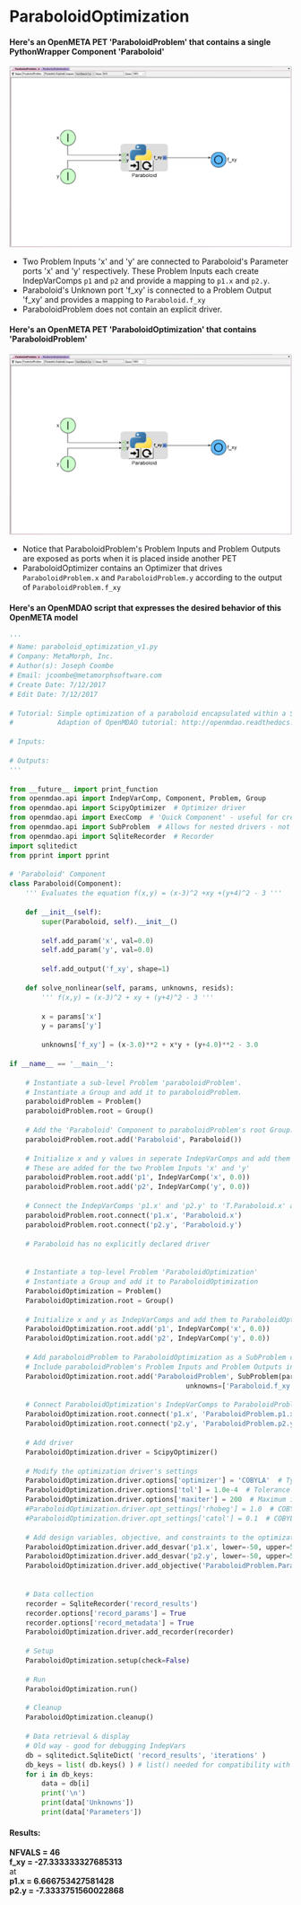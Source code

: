 # ParaboloidOptimization 

#### Here's an OpenMETA PET 'ParaboloidProblem' that contains a single PythonWrapper Component 'Paraboloid'
![Paraboloid](images/ParaboloidProblem.PNG)

* Two Problem Inputs 'x' and 'y' are connected to Paraboloid's Parameter ports 'x' and 'y' respectively. 
These Problem Inputs each create IndepVarComps `p1` and `p2` and provide a mapping to `p1.x` and `p2.y`.
* Paraboloid's Unknown port 'f_xy' is connected to a Problem Output 'f_xy' and provides a mapping to `Paraboloid.f_xy`
* ParaboloidProblem does not contain an explicit driver.


#### Here's an OpenMETA PET 'ParaboloidOptimization' that contains 'ParaboloidProblem'
![ParaboloidProblem](images/ParaboloidProblem.PNG)

* Notice that ParaboloidProblem's Problem Inputs and Problem Outputs are exposed as ports when it is placed inside another PET
* ParaboloidOptimizer contains an Optimizer that drives `ParaboloidProblem.x` and `ParaboloidProblem.y` according to the output 
of `ParaboloidProblem.f_xy`


#### Here's an OpenMDAO script that expresses the desired behavior of this OpenMETA model
```python
'''
# Name: paraboloid_optimization_v1.py
# Company: MetaMorph, Inc.
# Author(s): Joseph Coombe
# Email: jcoombe@metamorphsoftware.com
# Create Date: 7/12/2017
# Edit Date: 7/12/2017

# Tutorial: Simple optimization of a paraboloid encapsulated within a SubProblem in OpenMDAO
#           Adaption of OpenMDAO tutorial: http://openmdao.readthedocs.io/en/1.7.3/usr-guide/tutorials/paraboloid-tutorial.html

# Inputs:

# Outputs:
'''

from __future__ import print_function
from openmdao.api import IndepVarComp, Component, Problem, Group
from openmdao.api import ScipyOptimizer  # Optimizer driver
from openmdao.api import ExecComp  # 'Quick Component' - useful for creating constraints
from openmdao.api import SubProblem  # Allows for nested drivers - not currently supported in OpenMETA - Introduced in OpenMDAO v.1.7.2.
from openmdao.api import SqliteRecorder  # Recorder
import sqlitedict  
from pprint import pprint

# 'Paraboloid' Component
class Paraboloid(Component):
    ''' Evaluates the equation f(x,y) = (x-3)^2 +xy +(y+4)^2 - 3 '''

    def __init__(self):
        super(Paraboloid, self).__init__()
        
        self.add_param('x', val=0.0)
        self.add_param('y', val=0.0)
        
        self.add_output('f_xy', shape=1)
        
    def solve_nonlinear(self, params, unknowns, resids):
        ''' f(x,y) = (x-3)^2 + xy + (y+4)^2 - 3 '''
        
        x = params['x']
        y = params['y']
        
        unknowns['f_xy'] = (x-3.0)**2 + x*y + (y+4.0)**2 - 3.0
        
if __name__ == '__main__':

    # Instantiate a sub-level Problem 'paraboloidProblem'.
    # Instantiate a Group and add it to paraboloidProblem.
    paraboloidProblem = Problem()
    paraboloidProblem.root = Group()
    
    # Add the 'Paraboloid' Component to paraboloidProblem's root Group.
    paraboloidProblem.root.add('Paraboloid', Paraboloid())
    
    # Initialize x and y values in seperate IndepVarComps and add them to paraboloidProblem's root group
    # These are added for the two Problem Inputs 'x' and 'y'
    paraboloidProblem.root.add('p1', IndepVarComp('x', 0.0))
    paraboloidProblem.root.add('p2', IndepVarComp('y', 0.0))
    
    # Connect the IndepVarComps 'p1.x' and 'p2.y' to 'T.Paraboloid.x' and 'T.Paraboloid.y' respectively
    paraboloidProblem.root.connect('p1.x', 'Paraboloid.x')
    paraboloidProblem.root.connect('p2.y', 'Paraboloid.y')

    # Paraboloid has no explicitly declared driver
    
    
    # Instantiate a top-level Problem 'ParaboloidOptimization'
    # Instantiate a Group and add it to ParaboloidOptimization
    ParaboloidOptimization = Problem()
    ParaboloidOptimization.root = Group()
    
    # Initialize x and y as IndepVarComps and add them to ParaboloidOptimization's root group
    ParaboloidOptimization.root.add('p1', IndepVarComp('x', 0.0)) 
    ParaboloidOptimization.root.add('p2', IndepVarComp('y', 0.0)) 
    
    # Add paraboloidProblem to ParaboloidOptimization as a SubProblem called 'ParaboloidProblem' 
    # Include paraboloidProblem's Problem Inputs and Problem Outputs in 'params' and 'unknowns' fields SubProblem 
    ParaboloidOptimization.root.add('ParaboloidProblem', SubProblem(paraboloidProblem, params=['p1.x', 'p2.y'],
                                            unknowns=['Paraboloid.f_xy']))  # This is where you designate what to expose to the outside world
    
    # Connect ParaboloidOptimization's IndepVarComps to ParaboloidProblem's params
    ParaboloidOptimization.root.connect('p1.x', 'ParaboloidProblem.p1.x')
    ParaboloidOptimization.root.connect('p2.y', 'ParaboloidProblem.p2.y')
    
    # Add driver
    ParaboloidOptimization.driver = ScipyOptimizer()
    
    # Modify the optimization driver's settings
    ParaboloidOptimization.driver.options['optimizer'] = 'COBYLA'  # Type of Optimizer. 'COBYLA' does not require derivatives
    ParaboloidOptimization.driver.options['tol'] = 1.0e-4  # Tolerance for termination. Not sure exactly what it represents. Default: 1.0e-6
    ParaboloidOptimization.driver.options['maxiter'] = 200  # Maximum iterations. Default: 200
    #ParaboloidOptimization.driver.opt_settings['rhobeg'] = 1.0  # COBYLA-specific setting. Initial step size. Default: 1.0
    #ParaboloidOptimization.driver.opt_settings['catol'] = 0.1  # COBYLA-specific setting. Absolute tolerance for constraint violations. Default: 0.1
    
    # Add design variables, objective, and constraints to the optimization driver
    ParaboloidOptimization.driver.add_desvar('p1.x', lower=-50, upper=50)
    ParaboloidOptimization.driver.add_desvar('p2.y', lower=-50, upper=50)
    ParaboloidOptimization.driver.add_objective('ParaboloidProblem.Paraboloid.f_xy')
    
    
    # Data collection
    recorder = SqliteRecorder('record_results')
    recorder.options['record_params'] = True
    recorder.options['record_metadata'] = True
    ParaboloidOptimization.driver.add_recorder(recorder)
    
    # Setup
    ParaboloidOptimization.setup(check=False)
    
    # Run 
    ParaboloidOptimization.run()
    
    # Cleanup
    ParaboloidOptimization.cleanup()
    
    # Data retrieval & display
    # Old way - good for debugging IndepVars
    db = sqlitedict.SqliteDict( 'record_results', 'iterations' )
    db_keys = list( db.keys() ) # list() needed for compatibility with Python 3. Not needed for Python 2
    for i in db_keys:
        data = db[i]
        print('\n')
        print(data['Unknowns'])
        print(data['Parameters'])
```
#### Results:  
**NFVALS = 46**  
**f_xy = -27.333333327685313**  
at  
**p1.x = 6.666753427581428**  
**p2.y = -7.3333751560022868**  
